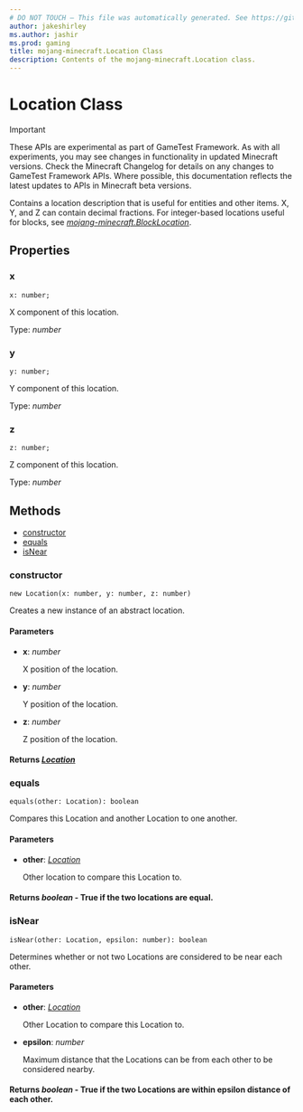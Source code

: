 ```yaml
---
# DO NOT TOUCH — This file was automatically generated. See https://github.com/Mojang/MinecraftScriptingApiDocsGenerator to modify descriptions, examples, etc.
author: jakeshirley
ms.author: jashir
ms.prod: gaming
title: mojang-minecraft.Location Class
description: Contents of the mojang-minecraft.Location class.
---
```

# Location Class
>[!IMPORTANT]
>These APIs are experimental as part of GameTest Framework. As with all experiments, you may see changes in functionality in updated Minecraft versions. Check the Minecraft Changelog for details on any changes to GameTest Framework APIs. Where possible, this documentation reflects the latest updates to APIs in Minecraft beta versions.

Contains a location description that is useful for entities and other items. X, Y, and Z can contain decimal fractions. For integer-based locations useful for blocks, see [*mojang-minecraft.BlockLocation*](../mojang-minecraft/BlockLocation.md).

## Properties
### **x**
`x: number;`

X component of this location.

Type: *number*


### **y**
`y: number;`

Y component of this location.

Type: *number*


### **z**
`z: number;`

Z component of this location.

Type: *number*



## Methods
- [constructor](#constructor)
- [equals](#equals)
- [isNear](#isnear)
  
### **constructor**
`
new Location(x: number, y: number, z: number)
`

Creates a new instance of an abstract location.
#### **Parameters**
- **x**: *number*
  
  X position of the location.
- **y**: *number*
  
  Y position of the location.
- **z**: *number*
  
  Z position of the location.

#### **Returns** [*Location*](Location.md)


### **equals**
`
equals(other: Location): boolean
`

Compares this Location and another Location to one another.
#### **Parameters**
- **other**: [*Location*](Location.md)
  
  Other location to compare this Location to.

#### **Returns** *boolean* - True if the two locations are equal.


### **isNear**
`
isNear(other: Location, epsilon: number): boolean
`

Determines whether or not two Locations are considered to be near each other.
#### **Parameters**
- **other**: [*Location*](Location.md)
  
  Other Location to compare this Location to.
- **epsilon**: *number*
  
  Maximum distance that the Locations can be from each other to be considered nearby.

#### **Returns** *boolean* - True if the two Locations are within epsilon distance of each other.



